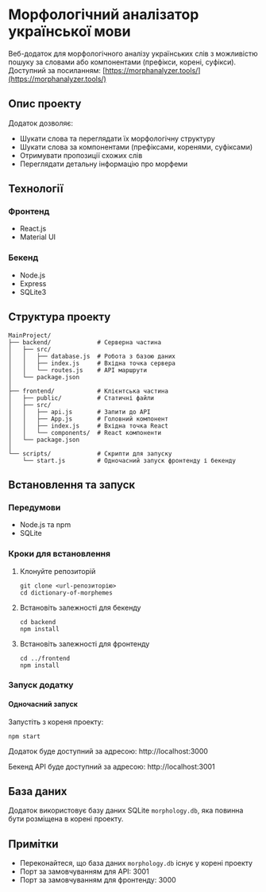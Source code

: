 # Морфологічний аналізатор української мови

Веб-додаток для морфологічного аналізу українських слів з можливістю пошуку за словами або компонентами (префікси, корені, суфікси). Доступний за посиланням: [https://morphanalyzer.tools/](https://morphanalyzer.tools/)

## Опис проекту

Додаток дозволяє:
- Шукати слова та переглядати їх морфологічну структуру
- Шукати слова за компонентами (префіксами, коренями, суфіксами)
- Отримувати пропозиції схожих слів
- Переглядати детальну інформацію про морфеми

## Технології

### Фронтенд
- React.js
- Material UI

### Бекенд
- Node.js
- Express
- SQLite3

## Структура проекту

```
MainProject/
├── backend/             # Серверна частина
│   ├── src/
│   │   ├── database.js  # Робота з базою даних
│   │   ├── index.js     # Вхідна точка сервера
│   │   └── routes.js    # API маршрути
│   └── package.json
│
├── frontend/            # Клієнтська частина
│   ├── public/          # Статичні файли
│   ├── src/
│   │   ├── api.js       # Запити до API
│   │   ├── App.js       # Головний компонент
│   │   ├── index.js     # Вхідна точка React
│   │   └── components/  # React компоненти
│   └── package.json
│
└── scripts/             # Скрипти для запуску
    └── start.js         # Одночасний запуск фронтенду і бекенду
```

## Встановлення та запуск

### Передумови
- Node.js та npm
- SQLite

### Кроки для встановлення

1. Клонуйте репозиторій
   ```
   git clone <url-репозиторію>
   cd dictionary-of-morphemes
   ```

2. Встановіть залежності для бекенду
   ```
   cd backend
   npm install
   ```

3. Встановіть залежності для фронтенду
   ```
   cd ../frontend
   npm install
   ```

### Запуск додатку

#### Одночасний запуск

Запустіть з кореня проекту:
```
npm start
```

Додаток буде доступний за адресою: http://localhost:3000

Бекенд API буде доступний за адресою: http://localhost:3001

## База даних

Додаток використовує базу даних SQLite `morphology.db`, яка повинна бути розміщена в корені проекту.

## Примітки

- Переконайтеся, що база даних `morphology.db` існує у корені проекту
- Порт за замовчуванням для API: 3001
- Порт за замовчуванням для фронтенду: 3000 
